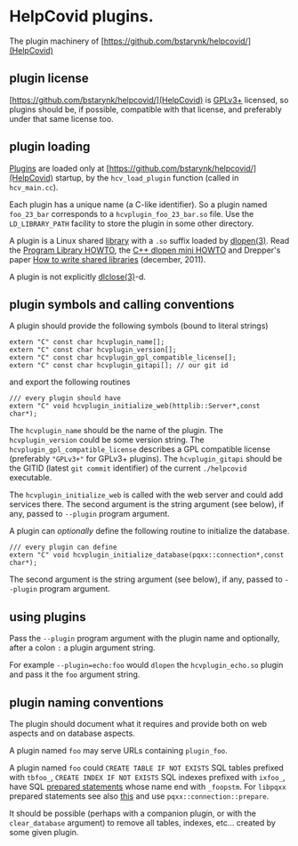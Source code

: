 # HelpCovid plugins.

The plugin machinery of  [https://github.com/bstarynk/helpcovid/](HelpCovid)

## plugin license

[https://github.com/bstarynk/helpcovid/](HelpCovid) is
[GPLv3+](https://www.gnu.org/licenses/gpl-3.0.en.html) licensed, so
plugins should be, if possible, compatible with that license, and
preferably under that same license too.

## plugin loading

[Plugins](https://en.wikipedia.org/wiki/Plug-in_(computing)) are
loaded only at [https://github.com/bstarynk/helpcovid/](HelpCovid)
startup, by the `hcv_load_plugin` function (called in `hcv_main.cc`).

Each plugin has a unique name (a C-like identifier). So a plugin named
`foo_23_bar` corresponds to a `hcvplugin_foo_23_bar.so` file.  Use the
`LD_LIBRARY_PATH` facility to store the plugin in some other directory.

A plugin is a Linux shared
[library](https://en.wikipedia.org/wiki/Library_(computing)) with a
`.so` suffix loaded by
[dlopen(3)](http://man7.org/linux/man-pages/man3/dlopen.3.html). Read
the [Program Library
HOWTO](https://tldp.org/HOWTO/Program-Library-HOWTO/), the [C++ dlopen
mini HOWTO](https://www.tldp.org/HOWTO/C++-dlopen/index.html) and
Drepper's paper [How to write shared
libraries](https://www.akkadia.org/drepper/dsohowto.pdf) (december,
2011).

A plugin is not explicitly [dlclose(3)](http://man7.org/linux/man-pages/man3/dlclose.3.html)-d.


## plugin symbols and calling conventions

A plugin should provide the following symbols (bound to literal strings)

```
extern "C" const char hcvplugin_name[];
extern "C" const char hcvplugin_version[];
extern "C" const char hcvplugin_gpl_compatible_license[];
extern "C" const char hcvplugin_gitapi[]; // our git id
```

and export the following routines

```
/// every plugin should have
extern "C" void hcvplugin_initialize_web(httplib::Server*,const char*);
```

The `hcvplugin_name` should be the name of the plugin. The
`hcvplugin_version` could be some version string. The
`hcvplugin_gpl_compatible_license` describes a GPL compatible license
(preferably `"GPLv3+"` for GPLv3+ plugins). The `hcvplugin_gitapi`
should be the GITID (latest `git commit` identifier) of the current
`./helpcovid` executable.

The `hcvplugin_initialize_web` is called with the web server and could
add services there. The second argument is the string argument (see below), if
any, passed to `--plugin` program argument.

A plugin can *optionally* define the following routine to initialize the database.

```
/// every plugin can define
extern "C" void hcvplugin_initialize_database(pqxx::connection*,const char*);
```
The second argument is the string argument (see below), if
any, passed to `--plugin` program argument.

## using plugins

Pass the `--plugin` program argument with the plugin name and
optionally, after a colon `:` a plugin argument string.

For example `--plugin=echo:foo` would `dlopen` the `hcvplugin_echo.so`
plugin and pass it the `foo` argument string.

## plugin naming conventions

The plugin should document what it requires and provide both on web aspects and on database aspects.

A plugin named `foo` may serve URLs containing `plugin_foo`.

A plugin named `foo` could `CREATE TABLE IF NOT EXISTS` SQL tables
prefixed with `tbfoo_`, `CREATE INDEX IF NOT EXISTS` SQL indexes
prefixed with `ixfoo_`, have SQL [prepared
statements](https://www.postgresql.org/docs/current/sql-prepare.html)
whose name end with `_foopstm`. For `libpqxx` prepared statements see
also [this](https://libpqxx.readthedocs.io/en/latest/a01331.html) and
use `pqxx::connection::prepare`.

It should be possible (perhaps with a companion plugin, or with the
`clear_database` argument) to remove all tables, indexes,
etc... created by some given plugin.
